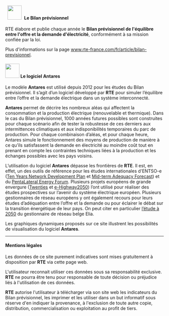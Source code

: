 #### <img src="img/bp_2017.jpg" height="45" style="align:middle;margin-right:4.8px;margin-left:7px"/> Le Bilan prévisionnel 

RTE élabore et publie chaque année le **Bilan prévisionnel de l'équilibre entre l'offre et la demande d'électricité**, conformément à sa mission confiée par la loi.

Plus d'informations sur la page <a href="http://www.rte-france.com/fr/article/bilan-previsionnel" target="_blank">www.rte-france.com/fr/article/bilan-previsionnel</a>.


#### <img src="img/antares.png" height="45" style="align:middle"/> Le logiciel Antares  

Le modèle **Antares** est utilisé depuis 2012 pour les études du Bilan prévisionnel. Il s’agit d’un logiciel développé par **RTE** pour simuler l’équilibre entre l’offre et la demande électrique dans un système interconnecté.

**Antares** permet de décrire les nombreux aléas qui affectent la consommation et la production électrique (renouvelable et thermique). Dans le cas du Bilan prévisionnel, 1000 années futures possibles sont construites pour chaque scénario afin de tester la robustesse de ces derniers aux intermittences climatiques et aux indisponibilités temporaires du parc de production.
Pour chaque combinaison d’aléas, et pour chaque heure, Antares simule le fonctionnement des moyens de production de manière à ce qu’ils satisfassent la demande en électricité au moindre coût tout en prenant en compte les contraintes techniques liées à la production et les échanges possibles avec les pays voisins.


L’utilisation du logiciel **Antares** dépasse les frontières de **RTE**. Il est, en effet, un des outils de référence pour les études internationales d'ENTSO-e (<a href="https://www.entsoe.eu/major-projects/ten-year-network-development-plan/ten%20year%20network%20development%20plan%202016/Pages/default.aspx" target="_blank">Ten Years Network Development Plan</a> et <a href="https://www.entsoe.eu/outlooks/maf/Pages/default.aspx" target="_blank">Mid-term Adequacy Forecast</a>) et du <a href="http://www.benelux.int/files/1615/1749/6861/2018-01-31_-_2nd_PLEF_GAA_report.pdf" target="_blank">PentaLateral Energy Forum</a>. Plusieurs projets européens de grande envergure (<a href="http://www.ewea.org/fileadmin/files/library/publications/reports/Twenties_report_short.pdf" target="_blank">Twenties</a> et <a href="http://www.e-highway2050.eu/e-highway2050/" target="_blank">e-Highway2050</a>) l’ont utilisé pour réaliser des études prospectives sur l’avenir du système électrique européen.
Plusieurs gestionnaires de réseau européens y ont également recours pour leurs études d’adéquation entre l’offre et la demande ou pour éclairer le débat sur la transition énergétique de leur pays. On peut citer en particulier <a href="http://www.elia.be/~/media/files/Elia/About-Elia/Studies/20171114_ELIA_4584_AdequacyScenario.pdf" target="_blank">l’étude à 2050</a> du gestionnaire de réseau belge Elia.

Les  graphiques dynamiques proposés sur ce site illustrent les possibilités de visualisation du logiciel **Antares**.

<hr>

#### Mentions légales

Les données de ce site purement indicatives sont mises gratuitement à disposition par **RTE** via cette page web.  

L'utilisateur reconnait utiliser ces données sous sa responsabilité exclusive. **RTE** ne pourra être tenu pour responsable de toute décision ou préjudice liés à l'utilisation de ces données.

**RTE** autorise l'utilisateur à télécharger via son site web les indicateurs du Bilan prévisionnel, les imprimer et les utiliser dans un but informatif sous réserve d'en indiquer la provenance, à l'exclusion de toute autre copie, distribution, commercialisation ou exploitation au profit de tiers. 

